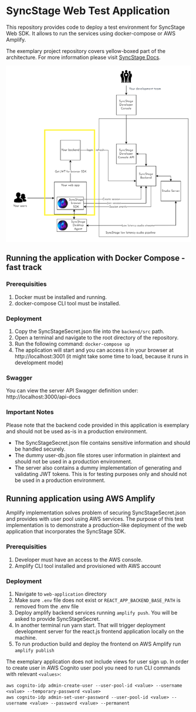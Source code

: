 # SyncStage Web Test Application

This repository provides code to deploy a test environment for SyncStage Web SDK. It allows to run the services using docker-compose or AWS Amplify.

The exemplary project repository covers yellow-boxed part of the architecture. For more information please visit [SyncStage Docs](https://docs.sync-stage.com/web/overview).

![alt Architecture](./assets/arch.png)

## Running the application with Docker Compose - fast track

### Prerequisities 

1. Docker must be installed and running.
2. docker-compose CLI tool must be installed.

### Deployment

1. Copy the SyncStageSecret.json file into the `backend/src` path.
2. Open a terminal and navigate to the root directory of the repository.
3. Run the following command: `docker-compose up`
4. The application will start and you can access it in your browser at http://localhost:3001 (it might take some time to load, because it runs in development mode)

### Swagger

You can view the server API Swagger definition under: http://localhost:3000/api-docs 

### Important Notes

Please note that the backend code provided in this application is exemplary and should not be used as-is in a production environment.

* The SyncStageSecret.json file contains sensitive information and should be handled securely.
* The dummy user-db.json file stores user information in plaintext and should not be used in a production environment.
* The server also contains a dummy implementation of generating and validating JWT tokens. This is for testing purposes only and should not be used in a production environment.

## Running application using AWS Amplify

Amplify implementation solves problem of securing SyncStageSecret.json and provides with user pool using AWS services. The purpose of this test implementation is to demonstrate a production-like deployment of the web application that incorporates the SyncStage SDK.

### Prerequisities 

1. Developer must have an access to the AWS console.
2. Amplify CLI tool installed and provisioned with AWS account

### Deployment

1. Navigate to `web-application` directory
2. Make sure `.env` file does not exist or `REACT_APP_BACKEND_BASE_PATH` is removed from the .env file
3. Deploy amplify backend services running `amplify push`. You will be asked to provide SyncStageSecret.
4. In another terminal run yarn start. That will trigger deployment development server for the react.js frontend application locally on the machine.
5. To run production build and deploy the frontend on AWS Amplify run `amplify publish`



The exemplary application does not include views for user sign up. In order to create user in AWS Cognito user pool you need to run CLI commands with relevant `<values>`:
```
aws cognito-idp admin-create-user --user-pool-id <value> --username <value> --temporary-password <value>
aws cognito-idp admin-set-user-password --user-pool-id <value> --username <value> --password <value> --permanent
```

